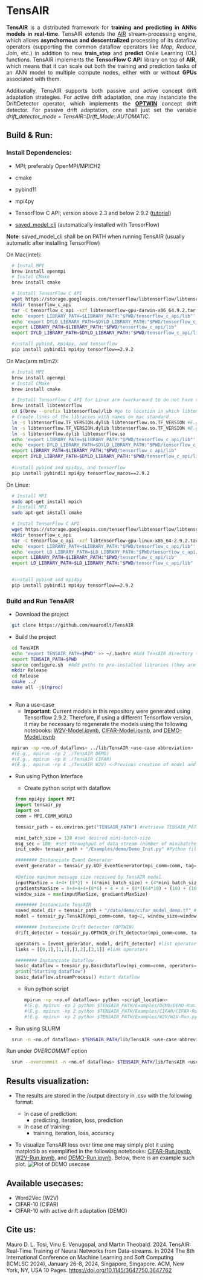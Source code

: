 # TensAIR
<div style="text-align: justify;">
  
**TensAIR** is a distributed framework for **training and predicting in ANNs models in real-time**. TensAIR extends the [AIR](https://gitlab.uni.lu/mtheobald/AIR) stream-processing engine, which allows **asynchornous and descentralized** processing of its dataflow operators (supporting the common dataflow operators like *Map*, *Reduce*, *Join*, etc.) in addition to new **train_step** and **predict** Onlie Learning (OL) functions. TensAIR implements the **TensorFlow C API** library on top of **AIR**, which means that it can scale out both the training and prediction tasks of an ANN model to multiple compute nodes, either with or without **GPUs** associated with them.

Additionally, TensAIR supports both passive and active concept drift adaptation strategies. For active drift adaptation, one may instanciate the DriftDetector operator, which implements the [**OPTWIN**](https://github.com/maurodlt/OPTWIN) concept drift detector. For passive drift adaptation, one shall just set the variable *drift_detector_mode = TensAIR::Drift_Mode::AUTOMATIC*.

</div>

Build & Run:
------------
### Install Dependencies:

- MPI; preferably OpenMPI/MPICH2 

- cmake

- pybind11 

- mpi4py 

- TensorFlow C API; version  above 2.3 and below 2.9.2 ([tutorial]([https://www.tensorflow.org/install](https://www.tensorflow.org/install/lang_c)))

- [saved_model_cli](https://www.tensorflow.org/guide/saved_model#install_the_savedmodel_cli) (automatically installed with TensorFlow)

**Note**: saved_model_cli shall be on PATH when running TensAIR (usually automatic after installing TensorFlow)

  On Mac(intel): 
  ```sh
    # Instal MPI
    brew install openmpi
    # Instal CMake
    brew install cmake

    # Install TensorFlow C API
    wget https://storage.googleapis.com/tensorflow/libtensorflow/libtensorflow-gpu-darwin-x86_64.9.2.tar.gz
    mkdir tensorflow_c_api
    tar -C tensorflow_c_api -xzf libtensorflow-gpu-darwin-x86_64.9.2.tar.gz
    echo 'export LIBRARY_PATH=$LIBRARY_PATH:"$PWD/tensorflow_c_api/lib"' >> ~/.bashrc
    echo 'export DYLD_LIBRARY_PATH=$DYLD_LIBRARY_PATH:"$PWD/tensorflow_c_api/lib"' >> ~/.bashrc
    export LIBRARY_PATH=$LIBRARY_PATH:"$PWD/tensorflow_c_api/lib"
    export DYLD_LIBRARY_PATH=$DYLD_LIBRARY_PATH:"$PWD/tensorflow_c_api/lib"

    #install pybind, mpi4py, and tensorflow
    pip install pybind11 mpi4py tensorflow==2.9.2
  ```
  On Mac(arm m1/m2): 
  ```sh
    # Instal MPI
    brew install openmpi
    # Instal CMake
    brew install cmake

    # Install TensorFlow C API for Linux arm (workaround to do not have to build it from source) (https://gist.github.com/wangjia184/f9ffb2782d0703ef3dbceec9b2bbc4b4?permalink_comment_id=4269188#gistcomment-4269188)
    brew install libtensorflow
    cd $(brew --prefix libtensorflow)/lib #go to location in which libtensorflow was installed
    # Create links of the libraries with names on mac standard
    ln -s libtensorflow.TF_VERSION.dylib libtensorflow.so.TF_VERSION #E.g. ln -s libtensorflow.2.9.2.dylib libtensorflow.so.2.9.2
    ln -s libtensorflow.TF_VERSION.dylib libtensorflow.so.TF_VERSION #E.g. ln -s libtensorflow.2.dylib libtensorflow.so.2
    ln -s libtensorflow.dylib libtensorflow.so
    echo 'export LIBRARY_PATH=$LIBRARY_PATH:"$PWD/tensorflow_c_api/lib"' >> ~/.bashrc
    echo 'export DYLD_LIBRARY_PATH=$DYLD_LIBRARY_PATH:"$PWD/tensorflow_c_api/lib"' >> ~/.bashrc
    export LIBRARY_PATH=$LIBRARY_PATH:"$PWD/tensorflow_c_api/lib"
    export DYLD_LIBRARY_PATH=$DYLD_LIBRARY_PATH:"$PWD/tensorflow_c_api/lib"
    
    #install pybind and mpi4py, and tensorflow
    pip install pybind11 mpi4py tensorflow_macos==2.9.2
  ```

  On Linux: 
  ```sh
    # Install MPI
    sudo apt-get install mpich
    # Install MPI
    sudo apt-get install cmake
  
    # Instal TensorFlow C API
    wget https://storage.googleapis.com/tensorflow/libtensorflow/libtensorflow-gpu-linux-x86_64-2.9.2.tar.gz
    mkdir tensorflow_c_api
    tar -C tensorflow_c_api -xzf libtensorflow-gpu-linux-x86_64-2.9.2.tar.gz
    echo 'export LIBRARY_PATH=$LIBRARY_PATH:"$PWD/tensorflow_c_api/lib"' >> ~/.bashrc
    echo 'export LD_LIBRARY_PATH=$LD_LIBRARY_PATH:"$PWD/tensorflow_c_api/lib"' >> ~/.bashrc
    export LIBRARY_PATH=$LIBRARY_PATH:"$PWD/tensorflow_c_api/lib"
    export LD_LIBRARY_PATH=$LD_LIBRARY_PATH:"$PWD/tensorflow_c_api/lib"
    

    #install pybind and mpi4py
    pip install pybind11 mpi4py tensorflow==2.9.2
  ```
### Build and Run TensAIR

- Download the project
```sh
  git clone https://github.com/maurodlt/TensAIR 
```

- Build the project
```sh
  cd TensAIR
  echo "export TENSAIR_PATH=$PWD" >> ~/.bashrc #Add TensAIR directory to the path at every new session. 
  export TENSAIR_PATH=$PWD
  source configure.sh  #Add paths to pre-installed libraries (they are usually automatically recognized).
  mkdir Release
  cd Release
  cmake ../
  make all -j$(nproc)
  
```

- Run a use-case
  - **Important**: Current models in this repository were generated using Tensorflow 2.9.2. Therefore, if using a different Tensorflow version, it may be necessary to regenerate the models using the following notebooks: [W2V-Model.ipynb](https://github.com/maurodlt/TensAIR/tree/main/Examples/W2V/W2V-Model.ipynb), [CIFAR-Model.ipynb](https://github.com/maurodlt/TensAIR/tree/main/Examples/CIFAR/CIFAR-Model.ipynb), and [DEMO-Model.ipynb](https://github.com/maurodlt/TensAIR/tree/main/Examples/DEMO/DEMO-Model.ipynb)
```sh
  mpirun -np <no.of dataflows> ../lib/TensAIR <use-case abbreviation>
  #(E.g., mpirun -np 2 ./TensAIR DEMO)
  #(E.g., mpirun -np 8 ./TensAIR CIFAR)
  #(E.g., mpirun -np 4 ./TensAIR W2V) <-Previous creation of model and dataset necessary (just run /Examples/W2V/W2V-Model.ipynb and /Examples/W2V/W2V_data.ipynb)
  ```  

- Run using Python Interface
  - Create python script with dataflow.

  ```py
  from mpi4py import MPI
  import tensair_py
  import os
  comm = MPI.COMM_WORLD
  
  tensair_path = os.environ.get("TENSAIR_PATH") #retrieve TENSAIR_PATH

  mini_batch_size = 128 #set desired mini-batch-size
  msg_sec = 100  #set throughput of data stream (number of minibatches generated per second)  
  init_code= tensair_path + "/Examples/demo/Demo_Init.py" #Python file implementing next_message method that receives mini_batch_size as input and returns serialized minibatch

  ######## Instanciate Event Generator
  event_generator = tensair_py.UDF_EventGenerator(mpi_comm=comm, tag=1, mini_batch_size=mini_batch_size, msg_sec=msg_sec, init_code=init_code)
      
  #Define maximum message size received by TensAIR model
  inputMaxSize = 4+4+ (8*2) + (4*mini_batch_size) + (4*mini_batch_size*32*32*3) # Minibatch size + metadata
  gradientsMaxSize = 8+4+4+4+(8*6) + 4 + 4 + (8*((64*10) + (10) + (1024*64) + (64))) #Gradients size + metadata
  window_size = max(inputMaxSize, gradientsMaxSize)

  ######## Instanciate TensAIR
  saved_model_dir = tensair_path + "/data/demo/cifar_model_demo.tf" #TF Model directory (created using /Examples/DEMO/DEMO-Model.ipynb)
  model = tensair_py.TensAIR(mpi_comm=comm, tag=2, window_size=window_size, saved_model_dir=saved_model_dir)
  
  ######## Instanciate Drift Detector (OPTWIN)
  drift_detector = tensair_py.OPTWIN_drift_detector(mpi_comm=comm, tag=3)

  operators = [event_generator, model, drift_detector] #list operators
  links = [[0,1],[1,1],[1,2],[2,1]] #link operators

  ######## Instanciate Dataflow
  basic_dataflow = tensair_py.BasicDataflow(mpi_comm=comm, operators=operators, links=links)
  print("Starting dataflow")
  basic_dataflow.streamProcess() #start dataflow
  ```

  - Run python script
    ```sh
    mpirun -np <no.of dataflows> python <script_location>
    #(E.g. mpirun -np 2 python $TENSAIR_PATH/Examples/DEMO/DEMO-Run.py)
    #(E.g. mpirun -np 2 python $TENSAIR_PATH/Examples/CIFAR/CIFAR-Run.py)
    #(E.g. mpirun -np 2 python $TENSAIR_PATH/Examples/W2V/W2V-Run.py) <-Previous creation of model and dataset necessary (just run /Examples/W2V/W2V-Model.ipynb and /Examples/W2V/W2V_data.ipynb
    ```

- Run using SLURM
```sh
  srun -n <no.of dataflows> $TENSAIR_PATH/lib/TensAIR <use-case abbreviation>
```

Run under *OVERCOMMIT* option
```sh
  srun --overcommit -n <no.of dataflows> $TENSAIR_PATH/lib/TensAIR <use-case abbreviation>
```

Results visualization:
------------
  - The results are stored in the /output directory in .csv with the following format:
    - In case of prediction:  
      - predicting, iteration, loss, prediction
    - In case of training:
      - training, iteration, loss, accuracy
     
  - To visualize TensAIR loss over time one may simply plot it using matplotlib as exemplified in  the following notebooks: [CIFAR-Run.ipynb](https://github.com/maurodlt/TensAIR/blob/main/Examples/CIFAR/CIFAR-Run.ipynb), [W2V-Run.ipynb](https://github.com/maurodlt/TensAIR/blob/main/Examples/W2V/W2V-Run.ipynb), and [DEMO-Run.ipynb](https://github.com/maurodlt/TensAIR/blob/main/Examples/DEMO/DEMO-Run.ipynb). Below, there is an example such plot.
    ![Plot of DEMO usecase](demo_usecase_plot.svg)

Available usecases:
------------
 - Word2Vec (W2V)
 - CIFAR-10 (CIFAR)
 - CIFAR-10 with active drift adaptation (DEMO)

Cite us:
------------

Mauro D. L. Tosi, Vinu E. Venugopal, and Martin Theobald. 2024. TensAIR: Real-Time Training of Neural Networks from Data-streams. In 2024 The 8th International Conference on Machine Learning and Soft Computing (ICMLSC 2024), January 26-8, 2024, Singapore, Singapore. ACM, New York, NY, USA 10 Pages. https://doi.org/10.1145/3647750.3647762
